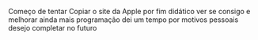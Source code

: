 Começo de tentar Copiar o site da Apple por fim didático ver se consigo e melhorar ainda mais programação dei um tempo por motivos pessoais desejo completar no futuro
